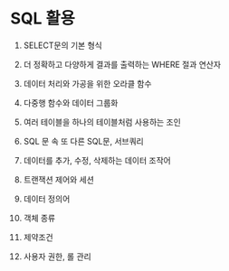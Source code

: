 # SQL 활용

1. SELECT문의 기본 형식
2. 더 정확하고 다양하게 결과를 출력하는 WHERE 절과 연산자
3. 데이터 처리와 가공을 위한 오라클 함수
4. 다중행 함수와 데이터 그룹화
5. 여러 테이블을 하나의 테이블처럼 사용하는 조인
6. SQL 문 속 또 다른 SQL문, 서브쿼리

7. 데이터를 추가, 수정, 삭제하는 데이터 조작어
8. 트랜잭션 제어와 세션
9. 데이터 정의어
10. 객체 종류
11. 제약조건
12. 사용자 권한, 롤 관리